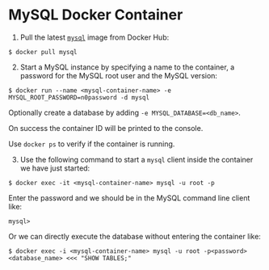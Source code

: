 # MySQL Docker Container

1. Pull the latest [`mysql`](https://hub.docker.com/_/mysql/) image from Docker Hub:

  ```console
  $ docker pull mysql
  ```

2. Start a MySQL instance by specifying a name to the container, a password for the MySQL root user and the MySQL version:

  ```console
  $ docker run --name <mysql-container-name> -e MYSQL_ROOT_PASSWORD=n0password -d mysql
  ```

  Optionally create a database by adding `-e MYSQL_DATABASE=<db_name>`.

  On success the container ID will be printed to the console.

  Use `docker ps` to verify if the container is running.

3. Use the following command to start a `mysql` client inside the container we have just started:

  ```console
  $ docker exec -it <mysql-container-name> mysql -u root -p
  ```

  Enter the password and we should be in the MySQL command line client like:

  ```console
  mysql>
  ```
  
  Or we can directly execute the database without entering the container like:
  
  ```console
  $ docker exec -i <mysql-container-name> mysql -u root -p<password> <database_name> <<< "SHOW TABLES;"
  ```
